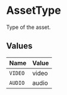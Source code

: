 # AssetType

Type of the asset.


## Values

| Name    | Value   |
| ------- | ------- |
| `VIDEO` | video   |
| `AUDIO` | audio   |
